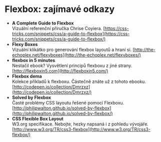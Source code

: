 # Flexbox: zajímavé odkazy

* **A Complete Guide to Flexbox**  
Vizuální referenční příručka Chrise Coyiera. [https://css-tricks.com/snippets/css/a-guide-to-flexbox](https://css-tricks.com/snippets/css/a-guide-to-flexbox/)
* **Flexy Boxes**   
Vizuální klikátko pro generování flexbox layoutů a hraní si.
[http://the-echoplex.net/flexyboxes](http://the-echoplex.net/flexyboxes/)
* **flexbox in 5 minutes**  
Nestačil ebook? Vysvětlení principů flexboxu z jiné strany.
[http://flexboxin5.com](http://flexboxin5.com/)
* **Flexbox dema**  
Kolekce příkladů k flexboxu. Částečně znáte už z tohoto ebooku.
[http://codepen.io/collection/Dmrzxz](http://codepen.io/collection/Dmrzxz/)
* **Solved by Flexbox**  
Časté problémy CSS layoutu řešené pomocí Flexboxu.
[http://philipwalton.github.io/solved-by-flexbox](http://philipwalton.github.io/solved-by-flexbox/)
* **CSS Flexible Box Layout**  
W3.org specifikace. Nebojte, hezky napsaná i z pohledu vývojáře.
[http://www.w3.org/TR/css3-flexbox](http://www.w3.org/TR/css3-flexbox/)
